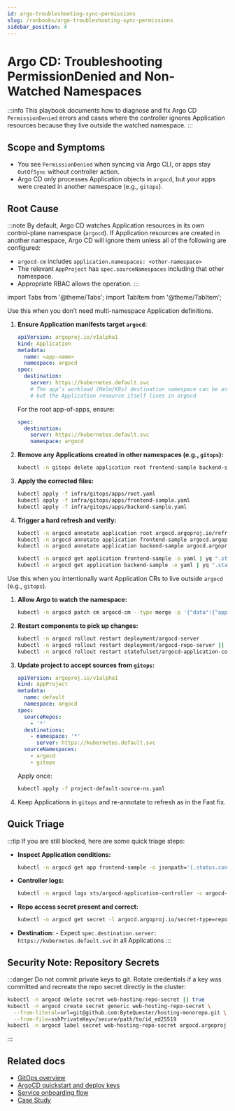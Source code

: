 ```yaml
---
id: argo-troubleshooting-sync-permissions
slug: /runbooks/argo-troubleshooting-sync-permissions
sidebar_position: 4
---
```


# Argo CD: Troubleshooting PermissionDenied and Non-Watched Namespaces

:::info This playbook documents how to diagnose and fix Argo CD `PermissionDenied` errors and cases where the controller ignores Application resources because they live outside the watched namespace. :::

## Scope and Symptoms

- You see `PermissionDenied` when syncing via Argo CLI, or apps stay `OutOfSync` without controller action.
- Argo CD only processes Application objects in `argocd`, but your apps were created in another namespace (e.g., `gitops`).

## Root Cause

:::note By default, Argo CD watches Application resources in its own control-plane namespace (`argocd`). If Application resources are created in another namespace, Argo CD will ignore them unless all of the following are configured:

- `argocd-cm` includes `application.namespaces: <other-namespace>`
- The relevant `AppProject` has `spec.sourceNamespaces` including that other namespace.
- Appropriate RBAC allows the operation. :::

import Tabs from '@theme/Tabs'; import TabItem from '@theme/TabItem';

<Tabs>
  <TabItem value="fast-fix" label="Fast Fix (Recommended)">

Use this when you don’t need multi-namespace Application definitions.

1.  **Ensure Application manifests target `argocd`:**

    ```yaml title="Application manifest snippet"
    apiVersion: argoproj.io/v1alpha1
    kind: Application
    metadata:
      name: <app-name>
      namespace: argocd
    spec:
      destination:
        server: https://kubernetes.default.svc
        # The app’s workload (Helm/K8s) destination namespace can be anything,
        # but the Application resource itself lives in argocd
    ```

    For the root app-of-apps, ensure:

    ```yaml
    spec:
      destination:
        server: https://kubernetes.default.svc
        namespace: argocd
    ```

2.  **Remove any Applications created in other namespaces (e.g., `gitops`):**

    ```bash
    kubectl -n gitops delete application root frontend-sample backend-sample --ignore-not-found
    ```

3.  **Apply the corrected files:**

    ```bash
    kubectl apply -f infra/gitops/apps/root.yaml
    kubectl apply -f infra/gitops/apps/frontend-sample.yaml
    kubectl apply -f infra/gitops/apps/backend-sample.yaml
    ```

4.  **Trigger a hard refresh and verify:**

    ```bash
    kubectl -n argocd annotate application root argocd.argoproj.io/refresh=hard --overwrite
    kubectl -n argocd annotate application frontend-sample argocd.argoproj.io/refresh=hard --overwrite
    kubectl -n argocd annotate application backend-sample argocd.argoproj.io/refresh=hard --overwrite

    kubectl -n argocd get application frontend-sample -o yaml | yq ".status.sync.status,.status.health.status"
    kubectl -n argocd get application backend-sample -o yaml | yq ".status.sync.status,.status.health.status"
    ```

  </TabItem>
  <TabItem value="multi-namespace" label="Alternative: Multi-Namespace Management">

Use this when you intentionally want Application CRs to live outside `argocd` (e.g., `gitops`).

1.  **Allow Argo to watch the namespace:**

    ```bash
    kubectl -n argocd patch cm argocd-cm --type merge -p '{"data":{"application.namespaces":"gitops"}}'
    ```

2.  **Restart components to pick up changes:**

    ```bash
    kubectl -n argocd rollout restart deployment/argocd-server
    kubectl -n argocd rollout restart deployment/argocd-repo-server || true
    kubectl -n argocd rollout restart statefulset/argocd-application-controller
    ```

3.  **Update project to accept sources from `gitops`:**

    ```yaml title="project-default-source-ns.yaml"
    apiVersion: argoproj.io/v1alpha1
    kind: AppProject
    metadata:
      name: default
      namespace: argocd
    spec:
      sourceRepos:
        - '*'
      destinations:
        - namespace: '*'
          server: https://kubernetes.default.svc
      sourceNamespaces:
        - argocd
        - gitops
    ```

    Apply once:

    ```bash
    kubectl apply -f project-default-source-ns.yaml
    ```

4.  Keep Applications in `gitops` and re-annotate to refresh as in the Fast fix.

  </TabItem>
</Tabs>

## Quick Triage

:::tip If you are still blocked, here are some quick triage steps:

- **Inspect Application conditions:**
  ```bash
  kubectl -n argocd get app frontend-sample -o jsonpath='{.status.conditions[*].message}' ; echo
  ```
- **Controller logs:**
  ```bash
  kubectl -n argocd logs sts/argocd-application-controller -c argocd-application-controller | tail -n 200
  ```
- **Repo access secret present and correct:**
  ```bash
  kubectl -n argocd get secret -l argocd.argoproj.io/secret-type=repository
  ```
- **Destination:** - Expect `spec.destination.server: https://kubernetes.default.svc` in all Applications :::

## Security Note: Repository Secrets

:::danger Do not commit private keys to git. Rotate credentials if a key was committed and recreate the repo secret directly in the cluster:

```bash
kubectl -n argocd delete secret web-hosting-repo-secret || true
kubectl -n argocd create secret generic web-hosting-repo-secret \
  --from-literal=url=git@github.com:ByteQuester/hosting-monorepo.git \
  --from-file=sshPrivateKey=/secure/path/to/id_ed25519
kubectl -n argocd label secret web-hosting-repo-secret argocd.argoproj.io/secret-type=repository --overwrite
```

:::

## Related docs

- [GitOps overview](../gitops.md)
- [ArgoCD quickstart and deploy keys](./argo-quickstart.md)
- [Service onboarding flow](../service-onboarding.md)
- [Case Study](./argo-troubleshooting-case-study.md)
